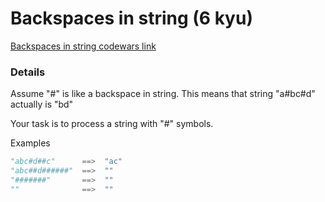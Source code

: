 # Backspaces in string (6 kyu)
[Backspaces in string codewars link](https://www.codewars.com/kata/5727bb0fe81185ae62000ae3)

### Details
Assume "#" is like a backspace in string. This means that string "a#bc#d" actually is "bd"

Your task is to process a string with "#" symbols.

Examples
```python
"abc#d##c"      ==>  "ac"
"abc##d######"  ==>  ""
"#######"       ==>  ""
""              ==>  ""
```